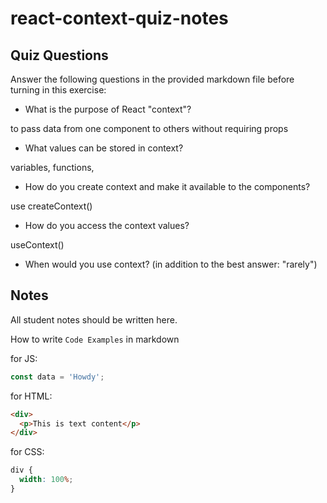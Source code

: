 # react-context-quiz-notes

## Quiz Questions

Answer the following questions in the provided markdown file before turning in this exercise:

- What is the purpose of React "context"?

to pass data from one component to others without requiring props

- What values can be stored in context?

variables, functions,

- How do you create context and make it available to the components?

use createContext()

- How do you access the context values?

useContext()

- When would you use context? (in addition to the best answer: "rarely")

## Notes

All student notes should be written here.

How to write `Code Examples` in markdown

for JS:

```javascript
const data = 'Howdy';
```

for HTML:

```html
<div>
  <p>This is text content</p>
</div>
```

for CSS:

```css
div {
  width: 100%;
}
```
